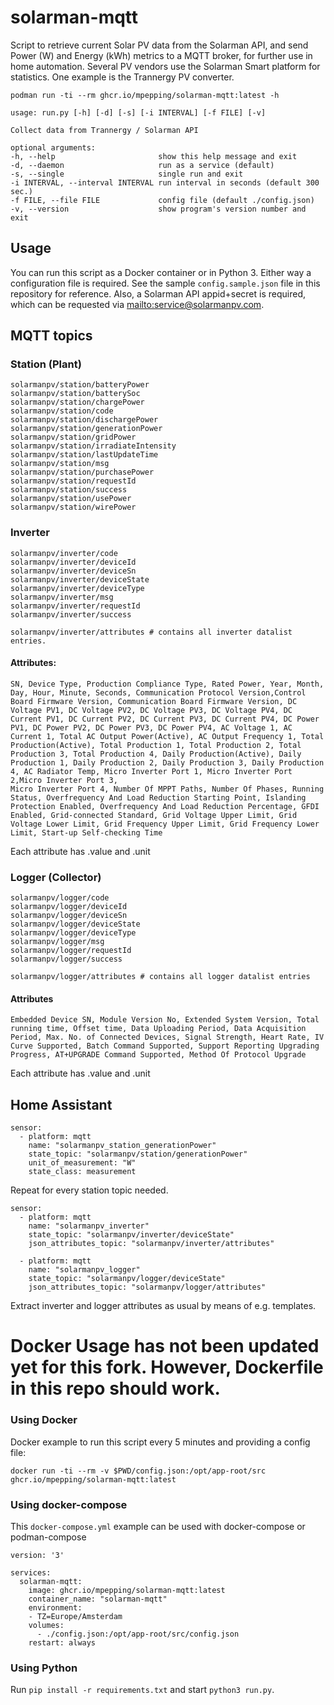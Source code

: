 # solarman-mqtt

Script to retrieve current Solar PV data from the Solarman API, and send Power (W) and Energy (kWh) metrics to a MQTT broker, for further use in home automation. Several PV vendors use the Solarman Smart platform for statistics. One example is the Trannergy PV converter.

```lang=bash
podman run -ti --rm ghcr.io/mpepping/solarman-mqtt:latest -h

usage: run.py [-h] [-d] [-s] [-i INTERVAL] [-f FILE] [-v]

Collect data from Trannergy / Solarman API

optional arguments:
-h, --help                       show this help message and exit
-d, --daemon                     run as a service (default)
-s, --single                     single run and exit
-i INTERVAL, --interval INTERVAL run interval in seconds (default 300 sec.)
-f FILE, --file FILE             config file (default ./config.json)
-v, --version                    show program's version number and exit
```

## Usage

You can run this script as a Docker container or in Python 3. Either way a configuration file is required. See the sample `config.sample.json` file in this repository for reference. Also, a Solarman API appid+secret is required, which can be requested via <mailto:service@solarmanpv.com>. 

## MQTT topics

### Station (Plant)

```
solarmanpv/station/batteryPower
solarmanpv/station/batterySoc
solarmanpv/station/chargePower
solarmanpv/station/code
solarmanpv/station/dischargePower
solarmanpv/station/generationPower
solarmanpv/station/gridPower
solarmanpv/station/irradiateIntensity
solarmanpv/station/lastUpdateTime
solarmanpv/station/msg
solarmanpv/station/purchasePower
solarmanpv/station/requestId
solarmanpv/station/success
solarmanpv/station/usePower
solarmanpv/station/wirePower
```

### Inverter

```
solarmanpv/inverter/code
solarmanpv/inverter/deviceId
solarmanpv/inverter/deviceSn
solarmanpv/inverter/deviceState
solarmanpv/inverter/deviceType
solarmanpv/inverter/msg
solarmanpv/inverter/requestId
solarmanpv/inverter/success

solarmanpv/inverter/attributes # contains all inverter datalist entries.
```

#### Attributes: 
```
SN, Device Type, Production Compliance Type, Rated Power, Year, Month, Day, Hour, Minute, Seconds, Communication Protocol Version,Control Board Firmware Version, Communication Board Firmware Version, DC Voltage PV1, DC Voltage PV2, DC Voltage PV3, DC Voltage PV4, DC Current PV1, DC Current PV2, DC Current PV3, DC Current PV4, DC Power PV1, DC Power PV2, DC Power PV3, DC Power PV4, AC Voltage 1, AC Current 1, Total AC Output Power(Active), AC Output Frequency 1, Total Production(Active), Total Production 1, Total Production 2, Total Production 3, Total Production 4, Daily Production(Active), Daily Production 1, Daily Production 2, Daily Production 3, Daily Production 4, AC Radiator Temp, Micro Inverter Port 1, Micro Inverter Port 2,Micro Inverter Port 3, 
Micro Inverter Port 4, Number Of MPPT Paths, Number Of Phases, Running Status, Overfrequency And Load Reduction Starting Point, Islanding Protection Enabled, Overfrequency And Load Reduction Percentage, GFDI Enabled, Grid-connected Standard, Grid Voltage Upper Limit, Grid Voltage Lower Limit, Grid Frequency Upper Limit, Grid Frequency Lower Limit, Start-up Self-checking Time
```
Each attribute has .value and .unit

### Logger (Collector)

```
solarmanpv/logger/code
solarmanpv/logger/deviceId
solarmanpv/logger/deviceSn
solarmanpv/logger/deviceState
solarmanpv/logger/deviceType
solarmanpv/logger/msg
solarmanpv/logger/requestId
solarmanpv/logger/success

solarmanpv/logger/attributes # contains all logger datalist entries
```

#### Attributes
```
Embedded Device SN, Module Version No, Extended System Version, Total running time, Offset time, Data Uploading Period, Data Acquisition Period, Max. No. of Connected Devices, Signal Strength, Heart Rate, IV Curve Supported, Batch Command Supported, Support Reporting Upgrading Progress, AT+UPGRADE Command Supported, Method Of Protocol Upgrade
```
Each attribute has .value and .unit

## Home Assistant
```
sensor:
  - platform: mqtt
    name: "solarmanpv_station_generationPower"
    state_topic: "solarmanpv/station/generationPower"
    unit_of_measurement: "W"
    state_class: measurement
```

Repeat for every station topic needed. 

```
sensor:
  - platform: mqtt
    name: "solarmanpv_inverter"
    state_topic: "solarmanpv/inverter/deviceState"
    json_attributes_topic: "solarmanpv/inverter/attributes"
    
  - platform: mqtt
    name: "solarmanpv_logger"
    state_topic: "solarmanpv/logger/deviceState"
    json_attributes_topic: "solarmanpv/logger/attributes"
```

Extract inverter and logger attributes as usual by means of e.g. templates.

# Docker Usage has not been updated yet for this fork. However, Dockerfile in this repo should work. 

### Using Docker

Docker example to run this script every 5 minutes and providing a config file:

`docker run -ti --rm -v $PWD/config.json:/opt/app-root/src ghcr.io/mpepping/solarman-mqtt:latest`


### Using docker-compose

This `docker-compose.yml` example can be used with docker-compose or podman-compose

```lang=yaml
version: '3'

services:
  solarman-mqtt:
    image: ghcr.io/mpepping/solarman-mqtt:latest
    container_name: "solarman-mqtt"
    environment:
    - TZ=Europe/Amsterdam
    volumes:
      - ./config.json:/opt/app-root/src/config.json
    restart: always
```

### Using Python

Run `pip install -r requirements.txt` and start `python3 run.py`.

